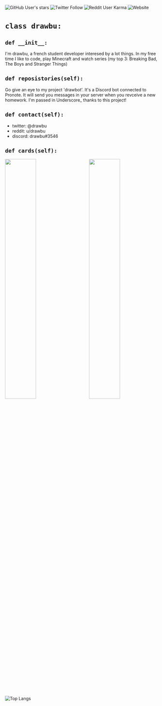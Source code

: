 ![GitHub User's stars](https://img.shields.io/github/stars/drawbu?style=social)
![Twitter Follow](https://img.shields.io/twitter/follow/drawbu?style=social)
![Reddit User Karma](https://img.shields.io/reddit/user-karma/combined/drawbu?style=social)
![Website](https://img.shields.io/website?down_color=red&url=https%3A%2F%2Fdrawbu.000webhostapp.com)

# `class drawbu:`

## `def __init__:`

I'm drawbu, a french student developer interesed by a lot things.
In  my free time I like to code, play Minecraft and watch series (my top 3: Breaking Bad, The Boys and Stranger Things)

## `def reposistories(self):`

Go give an eye to my project 'drawbot'. It's a Discord bot connected to Pronote. It will send you messages in your server when you revceive a new homework. I'm passed in Underscore_ thanks to this project!


## `def contact(self):`

-   twitter: @drawbu
-   reddit: u/drawbu
-   discord: drawbu#3546


## `def cards(self):`
<img src="https://github-readme-streak-stats.herokuapp.com/?user=drawbu&theme=dark" width="45%" align="right">

<img src="https://github-readme-stats.vercel.app/api?username=drawbu&show_icons=true" width="45%">

 ![Top Langs](https://github-readme-stats.vercel.app/api/top-langs/?username=drawbu&layout=compact)


